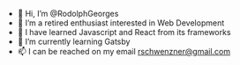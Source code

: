 - 👋 Hi, I’m @RodolphGeorges
- 👀 I’m a retired enthusiast interested in Web Development
- 🌱 I have learned Javascript and React from its frameworks
- 🌱 I’m currently learning Gatsby
- 📫 I can be reached on my email rschwenzner@gmail.com

<!---
schwenzner/schwenzner is a ✨ special ✨ repository because its `README.md` (this file) appears on your GitHub profile.
You can click the Preview link to take a look at your changes.
--->
